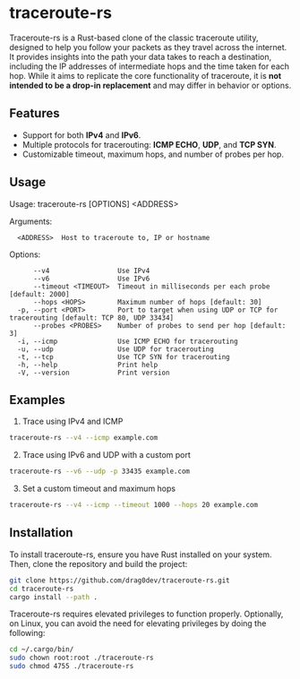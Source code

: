 # traceroute-rs

Traceroute-rs is a Rust-based clone of the classic traceroute utility, designed to help you follow your packets as they travel across the internet. It provides insights into the path your data takes to reach a destination, including the IP addresses of intermediate hops and the time taken for each hop. While it aims to replicate the core functionality of traceroute, it is **not intended to be a drop-in replacement** and may differ in behavior or options.

## Features

- Support for both **IPv4** and **IPv6**.
- Multiple protocols for tracerouting: **ICMP ECHO**, **UDP**, and **TCP SYN**.
- Customizable timeout, maximum hops, and number of probes per hop.

## Usage
Usage: traceroute-rs [OPTIONS] \<ADDRESS\>

Arguments:
```
  <ADDRESS>  Host to traceroute to, IP or hostname
  ```
Options:
```
      --v4                 Use IPv4  
      --v6                 Use IPv6  
      --timeout <TIMEOUT>  Timeout in milliseconds per each probe [default: 2000]
      --hops <HOPS>        Maximum number of hops [default: 30]
  -p, --port <PORT>        Port to target when using UDP or TCP for tracerouting [default: TCP 80, UDP 33434]
      --probes <PROBES>    Number of probes to send per hop [default: 3]
  -i, --icmp               Use ICMP ECHO for tracerouting
  -u, --udp                Use UDP for tracerouting
  -t, --tcp                Use TCP SYN for tracerouting
  -h, --help               Print help
  -V, --version            Print version
  ```
## Examples

1. Trace using IPv4 and ICMP
```bash
traceroute-rs --v4 --icmp example.com
```
2. Trace using IPv6 and UDP with a custom port
```bash
traceroute-rs --v6 --udp -p 33435 example.com
```
3. Set a custom timeout and maximum hops
```bash
traceroute-rs --v4 --icmp --timeout 1000 --hops 20 example.com
```

## Installation

To install traceroute-rs, ensure you have Rust installed on your system. Then, clone the repository and build the project:

```bash
git clone https://github.com/drag0dev/traceroute-rs.git
cd traceroute-rs
cargo install --path .
```

Traceroute-rs requires elevated privileges to function properly. Optionally, on Linux, you can avoid the need for elevating privileges by doing the following:

```bash
cd ~/.cargo/bin/
sudo chown root:root ./traceroute-rs
sudo chmod 4755 ./traceroute-rs
``` 